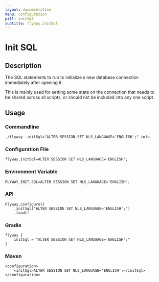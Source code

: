 ```yaml
---
layout: documentation
menu: configuration
pill: initSql
subtitle: flyway.initSql
---
```


# Init SQL

## Description
The SQL statements to run to initialize a new database connection immediately after opening it.

This is mainly used for setting some state on the connection that needs to be shared across all scripts, or should not be included into any one script.

## Usage

### Commandline
```
./flyway -initSql="ALTER SESSION SET NLS_LANGUAGE='ENGLISH';" info
```

### Configuration File
```
flyway.initSql=ALTER SESSION SET NLS_LANGUAGE='ENGLISH';
```

### Environment Variable
```
FLYWAY_INIT_SQL=ALTER SESSION SET NLS_LANGUAGE='ENGLISH';
```

### API
```
Flyway.configure()
    .initSql("ALTER SESSION SET NLS_LANGUAGE='ENGLISH';")
    .load()
```

### Gradle
```
flyway {
    initSql = "ALTER SESSION SET NLS_LANGUAGE='ENGLISH';"
}
```

### Maven
```
<configuration>
    <initSql>ALTER SESSION SET NLS_LANGUAGE='ENGLISH';</initSql>
</configuration>
```